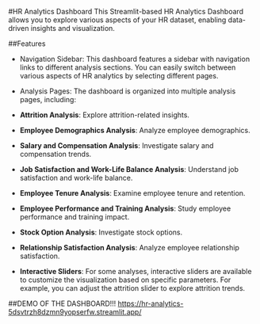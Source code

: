 #HR Analytics Dashboard
This Streamlit-based HR Analytics Dashboard allows you to explore various aspects of your HR dataset, enabling data-driven insights and visualization.

##Features
* Navigation Sidebar: This dashboard features a sidebar with navigation links to different analysis sections. You can easily switch between various aspects of HR analytics by selecting different pages.

* Analysis Pages: The dashboard is organized into multiple analysis pages, including:

* **Attrition Analysis**: Explore attrition-related insights.
* **Employee Demographics Analysis**: Analyze employee demographics.
* **Salary and Compensation Analysis**: Investigate salary and compensation trends.
* **Job Satisfaction and Work-Life Balance Analysis**: Understand job satisfaction and work-life balance.
* **Employee Tenure Analysis**: Examine employee tenure and retention.
* **Employee Performance and Training Analysis**: Study employee performance and training impact.
* **Stock Option Analysis**: Investigate stock options.
* **Relationship Satisfaction Analysis**: Analyze employee relationship satisfaction.
* **Interactive Sliders**: For some analyses, interactive sliders are available to customize the visualization based on specific parameters. For example, you can adjust the attrition slider to explore attrition trends.

##DEMO OF THE DASHBOARD!!!
https://hr-analytics-5dsvtrzh8dzmn9yopserfw.streamlit.app/
